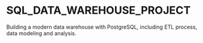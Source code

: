 # SQL_DATA_WAREHOUSE_PROJECT
Building a modern data warehouse with PostgreSQL, including ETL process, data modeling and analysis.
